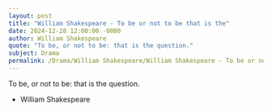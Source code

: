 ```yaml
---
layout: post
title: "William Shakespeare - To be or not to be that is the"
date: 2024-12-28 12:00:00 -0000
author: William Shakespeare
quote: "To be, or not to be: that is the question."
subject: Drama
permalink: /Drama/William Shakespeare/William Shakespeare - To be or not to be that is the
---
```


To be, or not to be: that is the question.

- William Shakespeare
